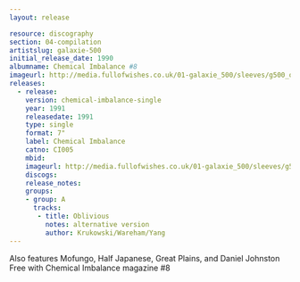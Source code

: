 ```yaml
---
layout: release

resource: discography
section: 04-compilation
artistslug: galaxie-500
initial_release_date: 1990
albumname: Chemical Imbalance #8
imageurl: http://media.fullofwishes.co.uk/01-galaxie_500/sleeves/g500_oblivious001.jpg
releases:
  - release: 
    version: chemical-imbalance-single
    year: 1991
    releasedate: 1991
    type: single
    format: 7"
    label: Chemical Imbalance
    catno: CI005
    mbid: 
    imageurl: http://media.fullofwishes.co.uk/01-galaxie_500/sleeves/g500_oblivious001.jpg
    discogs: 
    release_notes:
    groups:
    - group: A
      tracks:
       - title: Oblivious
         notes: alternative version
         author: Krukowski/Wareham/Yang
---
```

Also features Mofungo, Half Japanese, Great Plains, and Daniel Johnston  
Free with Chemical Imbalance magazine #8
